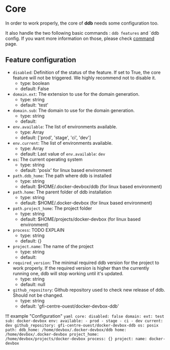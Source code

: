 Core
===

In order to work properly, the core of **ddb** needs some configuration too.

It also handle the two following basic commands : `ddb features` and `ddb config.
If you want more information on those, please check [command](../commands.md) page.

Feature configuration
---

- `disabled`: Definition of the status of the feature. If set to True, the core feature will not be triggered. We highly recommend not to disable it.
    - type: boolean
    - default: False
- `domain.ext`: The extension to use for the domain generation.
    - type: string
    - default: 'test'
- `domain.sub`: The domain to use for the domain generation.
    - type: string
    - default: <the name of the project>
- `env.available`: The list of environments available.
    - type: Array<string>
    - default: ['prod', 'stage', 'ci', 'dev']
- `env.current`: The list of environments available.
    - type: Array<string>
    - default: Last value of `env.available`: `dev`
- `os`: The current operating system
    - type: string
    - default: 'posix' for linux based environment
- `path.ddb_home`: The path where ddb is installed
    - type: string
    - default: $HOME/.docker-devbox/ddb (for linux based environment)
- `path.home`: The parent folder of ddb installation
    - type: string
    - default: $HOME/.docker-devbox (for linux based environment)
- `path.project_home`: The project folder
    - type: string
    - default: $HOME/projects/docker-devbox (for linux based environment)
- `process`: TODO EXPLAIN
    - type: string
    - default: {}
- `project.name`: The name of the project
    - type: string
    - default: <the name of the project directory>
- `required_version`: The minimal required ddb version for the project to work properly. If the required version is higher than the currently running one, ddb will stop working until it's updated.
  - type: string
  - default: null
- `github_repository`: Github repository used to check new release of ddb. Should not be changed.
  - type: string
  - default: 'gfi-centre-ouest/docker-devbox-ddb'

!!! example "Configuration"
    ```yaml
    core:
      disabled: false
      domain:
        ext: test
        sub: docker-devbox
      env:
        available:
        - prod
        - stage
        - ci
        - dev
        current: dev
      github_repository: gfi-centre-ouest/docker-devbox-ddb
      os: posix
      path:
        ddb_home: /home/devbox/.docker-devbox/ddb
        home: /home/devbox/.docker-devbox
        project_home: /home/devbox/projects/docker-devbox
      process: {}
      project:
        name: docker-devbox
    ```
